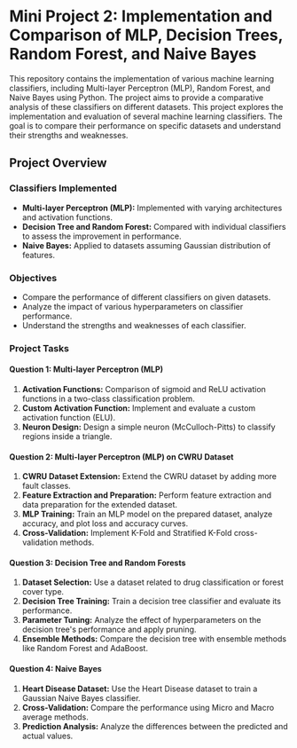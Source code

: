 # Mini Project 2: Implementation and Comparison of MLP, Decision Trees, Random Forest, and Naive Bayes

This repository contains the implementation of various machine learning classifiers, including Multi-layer Perceptron (MLP), Random Forest, and Naive Bayes using Python. The project aims to provide a comparative analysis of these classifiers on different datasets. This project explores the implementation and evaluation of several machine learning classifiers. The goal is to compare their performance on specific datasets and understand their strengths and weaknesses.

## Project Overview

### Classifiers Implemented
- **Multi-layer Perceptron (MLP):** Implemented with varying architectures and activation functions.
- **Decision Tree and Random Forest:** Compared with individual classifiers to assess the improvement in performance.
- **Naive Bayes:** Applied to datasets assuming Gaussian distribution of features.

### Objectives
- Compare the performance of different classifiers on given datasets.
- Analyze the impact of various hyperparameters on classifier performance.
- Understand the strengths and weaknesses of each classifier.

### Project Tasks

#### Question 1: Multi-layer Perceptron (MLP)
1. **Activation Functions:** Comparison of sigmoid and ReLU activation functions in a two-class classification problem.
2. **Custom Activation Function:** Implement and evaluate a custom activation function (ELU).
3. **Neuron Design:** Design a simple neuron (McCulloch-Pitts) to classify regions inside a triangle.

#### Question 2: Multi-layer Perceptron (MLP) on CWRU Dataset
1. **CWRU Dataset Extension:** Extend the CWRU dataset by adding more fault classes.
2. **Feature Extraction and Preparation:** Perform feature extraction and data preparation for the extended dataset.
3. **MLP Training:** Train an MLP model on the prepared dataset, analyze accuracy, and plot loss and accuracy curves.
4. **Cross-Validation:** Implement K-Fold and Stratified K-Fold cross-validation methods.

#### Question 3: Decision Tree and Random Forests
1. **Dataset Selection:** Use a dataset related to drug classification or forest cover type.
2. **Decision Tree Training:** Train a decision tree classifier and evaluate its performance.
3. **Parameter Tuning:** Analyze the effect of hyperparameters on the decision tree's performance and apply pruning.
4. **Ensemble Methods:** Compare the decision tree with ensemble methods like Random Forest and AdaBoost.

#### Question 4: Naive Bayes
1. **Heart Disease Dataset:** Use the Heart Disease dataset to train a Gaussian Naive Bayes classifier.
2. **Cross-Validation:** Compare the performance using Micro and Macro average methods.
3. **Prediction Analysis:** Analyze the differences between the predicted and actual values.


